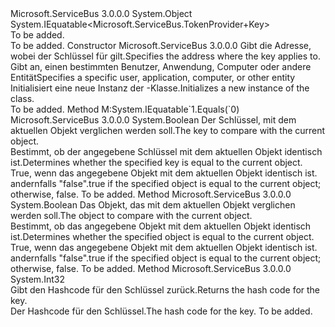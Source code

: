 <Type Name="TokenProvider+Key" FullName="Microsoft.ServiceBus.TokenProvider+Key">
  <TypeSignature Language="C#" Value="protected internal class TokenProvider.Key : IEquatable&lt;Microsoft.ServiceBus.TokenProvider.Key&gt;" />
  <TypeSignature Language="ILAsm" Value=".class nested protected auto ansi beforefieldinit TokenProvider/Key extends System.Object implements class System.IEquatable`1&lt;class Microsoft.ServiceBus.TokenProvider/Key&gt;" />
  <TypeSignature Language="DocId" Value="T:Microsoft.ServiceBus.TokenProvider.Key" />
  <TypeSignature Language="VB.NET" Value="Protected Friend Class TokenProvider.Key&#xA;Implements IEquatable(Of TokenProvider.Key)" />
  <AssemblyInfo>
    <AssemblyName>Microsoft.ServiceBus</AssemblyName>
    <AssemblyVersion>3.0.0.0</AssemblyVersion>
  </AssemblyInfo>
  <Base>
    <BaseTypeName>System.Object</BaseTypeName>
  </Base>
  <Interfaces>
    <Interface>
      <InterfaceName>System.IEquatable&lt;Microsoft.ServiceBus.TokenProvider+Key&gt;</InterfaceName>
    </Interface>
  </Interfaces>
  <Docs>
    <summary>To be added.</summary>
    <remarks>To be added.</remarks>
  </Docs>
  <Members>
    <Member MemberName=".ctor">
      <MemberSignature Language="C#" Value="public Key (string appliesTo, string claim);" />
      <MemberSignature Language="ILAsm" Value=".method public hidebysig specialname rtspecialname instance void .ctor(string appliesTo, string claim) cil managed" />
      <MemberSignature Language="DocId" Value="M:Microsoft.ServiceBus.TokenProvider.Key.#ctor(System.String,System.String)" />
      <MemberSignature Language="VB.NET" Value="Public Sub New (appliesTo As String, claim As String)" />
      <MemberSignature Language="F#" Value="new Microsoft.ServiceBus.TokenProvider.Key : string * string -&gt; Microsoft.ServiceBus.TokenProvider.Key" Usage="new Microsoft.ServiceBus.TokenProvider.Key (appliesTo, claim)" />
      <MemberType>Constructor</MemberType>
      <AssemblyInfo>
        <AssemblyName>Microsoft.ServiceBus</AssemblyName>
        <AssemblyVersion>3.0.0.0</AssemblyVersion>
      </AssemblyInfo>
      <Parameters>
        <Parameter Name="appliesTo" Type="System.String" />
        <Parameter Name="claim" Type="System.String" />
      </Parameters>
      <Docs>
        <param name="appliesTo"><span data-ttu-id="64a60-101">Gibt die Adresse, wobei der Schlüssel für gilt.</span><span class="sxs-lookup"><span data-stu-id="64a60-101">Specifies the address where the key applies to.</span></span></param>
        <param name="claim"><span data-ttu-id="64a60-102">Gibt an, einen bestimmten Benutzer, Anwendung, Computer oder andere Entität</span><span class="sxs-lookup"><span data-stu-id="64a60-102">Specifies a specific user, application, computer, or other entity</span></span></param>
        <summary><span data-ttu-id="64a60-103">Initialisiert eine neue Instanz der <see cref="T:Microsoft.ServiceBus.TokenProvider.Key" />-Klasse.</span><span class="sxs-lookup"><span data-stu-id="64a60-103">Initializes a new instance of the <see cref="T:Microsoft.ServiceBus.TokenProvider.Key" /> class.</span></span></summary>
        <remarks>To be added.</remarks>
      </Docs>
    </Member>
    <Member MemberName="Equals">
      <MemberSignature Language="C#" Value="public bool Equals (Microsoft.ServiceBus.TokenProvider.Key other);" />
      <MemberSignature Language="ILAsm" Value=".method public hidebysig newslot virtual instance bool Equals(class Microsoft.ServiceBus.TokenProvider/Key other) cil managed" />
      <MemberSignature Language="DocId" Value="M:Microsoft.ServiceBus.TokenProvider.Key.Equals(Microsoft.ServiceBus.TokenProvider.Key)" />
      <MemberSignature Language="VB.NET" Value="Public Function Equals (other As TokenProvider.Key) As Boolean" />
      <MemberSignature Language="F#" Value="override this.Equals : Microsoft.ServiceBus.TokenProvider.Key -&gt; bool" Usage="key.Equals other" />
      <MemberType>Method</MemberType>
      <Implements>
        <InterfaceMember>M:System.IEquatable`1.Equals(`0)</InterfaceMember>
      </Implements>
      <AssemblyInfo>
        <AssemblyName>Microsoft.ServiceBus</AssemblyName>
        <AssemblyVersion>3.0.0.0</AssemblyVersion>
      </AssemblyInfo>
      <ReturnValue>
        <ReturnType>System.Boolean</ReturnType>
      </ReturnValue>
      <Parameters>
        <Parameter Name="other" Type="Microsoft.ServiceBus.TokenProvider+Key" />
      </Parameters>
      <Docs>
        <param name="other"><span data-ttu-id="64a60-104">Der Schlüssel, mit dem aktuellen Objekt verglichen werden soll.</span><span class="sxs-lookup"><span data-stu-id="64a60-104">The key to compare with the current object.</span></span></param>
        <summary><span data-ttu-id="64a60-105">Bestimmt, ob der angegebene Schlüssel mit dem aktuellen Objekt identisch ist.</span><span class="sxs-lookup"><span data-stu-id="64a60-105">Determines whether the specified key is equal to the current object.</span></span></summary>
        <returns><span data-ttu-id="64a60-106">True, wenn das angegebene Objekt mit dem aktuellen Objekt identisch ist. andernfalls "false".</span><span class="sxs-lookup"><span data-stu-id="64a60-106">true if the specified object is equal to the current object; otherwise, false.</span></span></returns>
        <remarks>To be added.</remarks>
      </Docs>
    </Member>
    <Member MemberName="Equals">
      <MemberSignature Language="C#" Value="public override bool Equals (object obj);" />
      <MemberSignature Language="ILAsm" Value=".method public hidebysig virtual instance bool Equals(object obj) cil managed" />
      <MemberSignature Language="DocId" Value="M:Microsoft.ServiceBus.TokenProvider.Key.Equals(System.Object)" />
      <MemberSignature Language="VB.NET" Value="Public Overrides Function Equals (obj As Object) As Boolean" />
      <MemberSignature Language="F#" Value="override this.Equals : obj -&gt; bool" Usage="key.Equals obj" />
      <MemberType>Method</MemberType>
      <AssemblyInfo>
        <AssemblyName>Microsoft.ServiceBus</AssemblyName>
        <AssemblyVersion>3.0.0.0</AssemblyVersion>
      </AssemblyInfo>
      <ReturnValue>
        <ReturnType>System.Boolean</ReturnType>
      </ReturnValue>
      <Parameters>
        <Parameter Name="obj" Type="System.Object" />
      </Parameters>
      <Docs>
        <param name="obj"><span data-ttu-id="64a60-107">Das Objekt, das mit dem aktuellen Objekt verglichen werden soll.</span><span class="sxs-lookup"><span data-stu-id="64a60-107">The object to compare with the current object.</span></span></param>
        <summary><span data-ttu-id="64a60-108">Bestimmt, ob das angegebene Objekt mit dem aktuellen Objekt identisch ist.</span><span class="sxs-lookup"><span data-stu-id="64a60-108">Determines whether the specified object is equal to the current object.</span></span></summary>
        <returns><span data-ttu-id="64a60-109">True, wenn das angegebene Objekt mit dem aktuellen Objekt identisch ist. andernfalls "false".</span><span class="sxs-lookup"><span data-stu-id="64a60-109">true if the specified object is equal to the current object; otherwise, false.</span></span></returns>
        <remarks>To be added.</remarks>
      </Docs>
    </Member>
    <Member MemberName="GetHashCode">
      <MemberSignature Language="C#" Value="public override int GetHashCode ();" />
      <MemberSignature Language="ILAsm" Value=".method public hidebysig virtual instance int32 GetHashCode() cil managed" />
      <MemberSignature Language="DocId" Value="M:Microsoft.ServiceBus.TokenProvider.Key.GetHashCode" />
      <MemberSignature Language="VB.NET" Value="Public Overrides Function GetHashCode () As Integer" />
      <MemberSignature Language="F#" Value="override this.GetHashCode : unit -&gt; int" Usage="key.GetHashCode " />
      <MemberType>Method</MemberType>
      <AssemblyInfo>
        <AssemblyName>Microsoft.ServiceBus</AssemblyName>
        <AssemblyVersion>3.0.0.0</AssemblyVersion>
      </AssemblyInfo>
      <ReturnValue>
        <ReturnType>System.Int32</ReturnType>
      </ReturnValue>
      <Parameters />
      <Docs>
        <summary><span data-ttu-id="64a60-110">Gibt den Hashcode für den Schlüssel zurück.</span><span class="sxs-lookup"><span data-stu-id="64a60-110">Returns the hash code for the key.</span></span></summary>
        <returns><span data-ttu-id="64a60-111">Der Hashcode für den Schlüssel.</span><span class="sxs-lookup"><span data-stu-id="64a60-111">The hash code for the key.</span></span></returns>
        <remarks>To be added.</remarks>
      </Docs>
    </Member>
  </Members>
</Type>